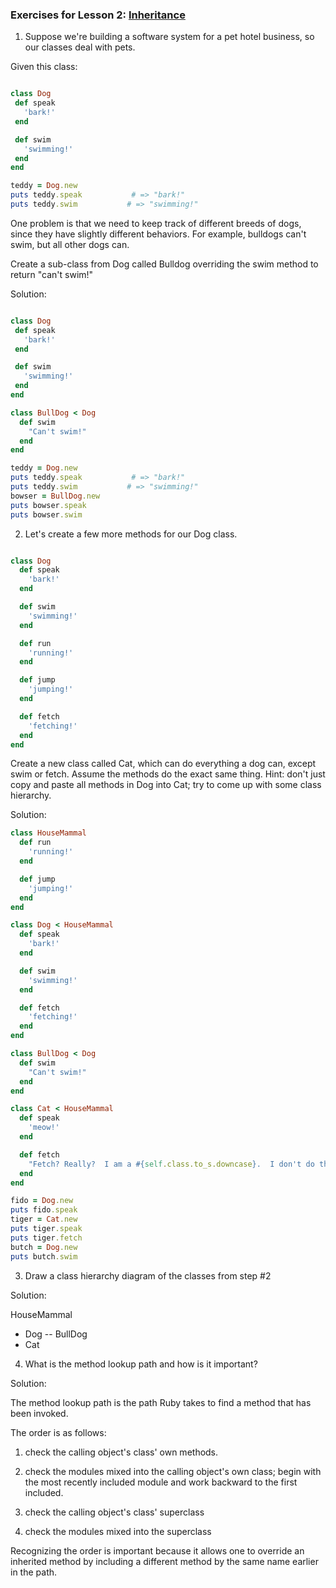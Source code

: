 ### Exercises for Lesson 2: [Inheritance](https://launchschool.com/lessons/dfff5f6b/assignments/69729798)

1) Suppose we're building a software system for a pet hotel business, so our classes deal with pets.

Given this class:

```ruby

class Dog
 def speak
   'bark!'
 end

 def swim
   'swimming!'
 end
end

teddy = Dog.new
puts teddy.speak           # => "bark!"
puts teddy.swim           # => "swimming!"
```
One problem is that we need to keep track of different breeds of dogs, since they have slightly different behaviors. For example, bulldogs can't swim, but all other dogs can.

Create a sub-class from Dog called Bulldog overriding the swim method to return "can't swim!"

Solution:
```ruby

class Dog
 def speak
   'bark!'
 end

 def swim
   'swimming!'
 end
end

class BullDog < Dog
  def swim
    "Can't swim!"
  end
end

teddy = Dog.new
puts teddy.speak           # => "bark!"
puts teddy.swim           # => "swimming!"
bowser = BullDog.new
puts bowser.speak
puts bowser.swim
```

2) Let's create a few more methods for our Dog class.

```ruby

class Dog
  def speak
    'bark!'
  end

  def swim
    'swimming!'
  end

  def run
    'running!'
  end

  def jump
    'jumping!'
  end

  def fetch
    'fetching!'
  end
end
```
Create a new class called Cat, which can do everything a dog can, except swim or fetch. Assume the methods do the exact same thing. Hint: don't just copy and paste all methods in Dog into Cat; try to come up with some class hierarchy.


Solution:
```ruby
class HouseMammal
  def run
    'running!'
  end

  def jump
    'jumping!'
  end
end

class Dog < HouseMammal
  def speak
    'bark!'
  end

  def swim
    'swimming!'
  end

  def fetch
    'fetching!'
  end
end

class BullDog < Dog
  def swim
    "Can't swim!"
  end
end

class Cat < HouseMammal
  def speak
    'meow!'
  end

  def fetch
    "Fetch? Really?  I am a #{self.class.to_s.downcase}.  I don't do that."
  end
end

fido = Dog.new
puts fido.speak
tiger = Cat.new
puts tiger.speak
puts tiger.fetch
butch = Dog.new
puts butch.swim
```

3) Draw a class hierarchy diagram of the classes from step #2

Solution:

HouseMammal
- Dog
-- BullDog
- Cat


4) What is the method lookup path and how is it important?

Solution:

The method lookup path is the path Ruby takes to find a method that has been invoked. 

The order is as follows:

1) check the calling object's class' own methods. 

2) check the modules mixed into the calling object's own class; begin with the most recently included module and work backward to the first included.

3) check the calling object's class' superclass
  
4) check the modules mixed into the superclass
  
Recognizing the order is important because it allows one to override an inherited method by including a different method by the same name earlier in the path.